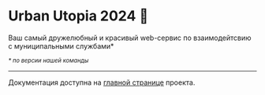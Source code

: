 # __Urban Utopia 2024__ 🌆

Ваш самый дружелюбный и красивый web-сервис по взаимодейтсвию с муниципальными службами*

<sup>_\* по версии нашей команды_</sup>

___

Документация доступна на [главной странице](<https://github.com/Urban-Utopia-2024>) проекта.
